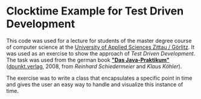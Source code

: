 # Clocktime Example for Test Driven Development
This code was used for a lecture for students of the master degree course of computer science at the [University of Applied Sciences Zittau / Görlitz](http://f-ei.hszg.de/). It was used as an exercise to show the approach of *Test Driven Development*. 
The task was used from the german book [**"Das Java-Praktikum"**](http://sol.cs.hm.edu/dpunkt-java-praktikum/) ([dpunkt.verlag](http://www.dpunkt.de/), 2008, from *Reinhard Schiedermeier* and *Klaus Köhler*).

The exercise was to write a class that encapsulates a specific point in time and gives the user an easy way to handle and visualize this instance of time.
